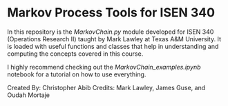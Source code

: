 # Markov Process Tools for ISEN 340

In this repository is the *MarkovChain.py* module developed for ISEN 340 (Operations Research II) taught by Mark Lawley at Texas A&M University.
It is loaded with useful functions and classes that help in understanding and computing the concepts covered in this course.

I highly recommend checking out the *MarkovChain_examples.ipynb* notebook for a tutorial on how to use everything.

Created By: Christopher Abib
Credits: Mark Lawley, James Guse, and Oudah Mortaje